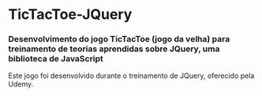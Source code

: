 # TicTacToe-JQuery


### Desenvolvimento do jogo TicTacToe (jogo da velha) para treinamento de teorias aprendidas sobre JQuery, uma biblioteca de JavaScript
Este jogo foi desenvolvido durante o treinamento de JQuery, oferecido pela Udemy.
